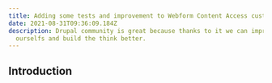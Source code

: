```yaml
---
title: Adding some tests and improvement to Webform Content Access custom module
date: 2021-08-31T09:36:09.184Z
description: Drupal community is great because thanks to it we can improve
  ourselfs and build the think better.
---
```

## Introduction